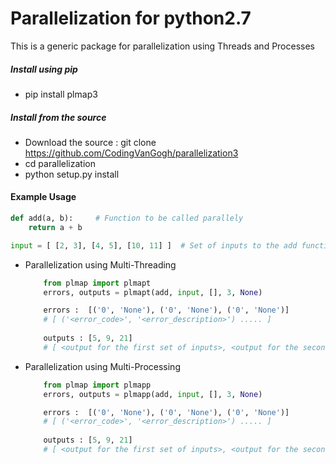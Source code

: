 # Parallelization for python2.7

This is a generic package for parallelization using Threads and Processes

##### Install using pip 

* pip install plmap3

##### Install from the source
* Download the source  : git clone https://github.com/CodingVanGogh/parallelization3
* cd parallelization
* python setup.py install

#### Example Usage

```python
def add(a, b):     # Function to be called parallely
    return a + b
```

```python
input = [ [2, 3], [4, 5], [10, 11] ]  # Set of inputs to the add function
```

* Parallelization using Multi-Threading
    ``` python
        from plmap import plmapt
        errors, outputs = plmapt(add, input, [], 3, None) 
    ```
    ``` python
        errors :  [('0', 'None'), ('0', 'None'), ('0', 'None')]
        # [ ('<error_code>', '<error_description>') ..... ]
        
        outputs : [5, 9, 21]
        # [ <output for the first set of inputs>, <output for the second set of inputs> , ..... ]
    ```
* Parallelization using Multi-Processing
    ``` python
        from plmap import plmapp
        errors, outputs = plmapp(add, input, [], 3, None) 
    ```
    ``` python
        errors :  [('0', 'None'), ('0', 'None'), ('0', 'None')]
        # [ ('<error_code>', '<error_description>') ..... ]
        
        outputs : [5, 9, 21]
        # [ <output for the first set of inputs>, <output for the second set of inputs> , ..... ]
    ```

        




